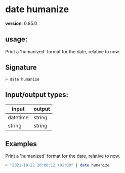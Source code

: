 # date humanize

**version**: 0.85.0

## **usage**:

Print a 'humanized' format for the date, relative to now.

## Signature

`> date humanize `

## Input/output types:

| input    | output |
| -------- | ------ |
| datetime | string |
| string   | string |

## Examples

Print a 'humanized' format for the date, relative to now.

```bash
> "2021-10-22 20:00:12 +01:00" | date humanize
```
